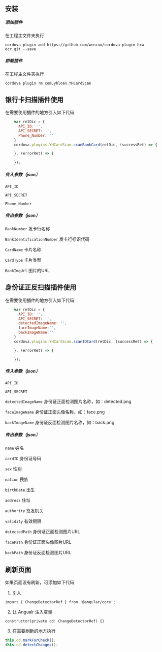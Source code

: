 ## 安装

##### 添加插件

在工程主文件夹执行

`cordova plugin add https://github.com/wencun/cordova-plugin-hxw-ocr.git --save`

##### 卸载插件

在工程主文件夹执行

`cordova plugin rm com.yhloan.YHCardScan`

## 银行卡扫描插件使用

在需要使用插件的地方引入如下代码

```javascript
    var retDic = {
      API_ID: '',
      API_SECRET: '',
      Phone_Number: ''
    }
    cordova.plugins.YHCardScan.scanBankCard(retDic, (successRet) => {

    }, (errorRet) => {
  	
    });
```
##### 传入参数（json）

`API_ID`  

`API_SECRET` 

`Phone_Number`

##### 传出参数（json）

`BankNumber`  发卡行名称

`BankIdentificationNumber`  发卡行标识代码

`CardName`  卡片名称

`CardType`  卡片类型

`BankImgUrl`  图片的URL

## 身份证正反扫描插件使用

在需要使用插件的地方引入如下代码

```javascript
	var retDic = {
      API_ID: '',
      API_SECRET: '',
      detectedImageName: '',
      faceImageName:'',
      backImageName:''
    }
    cordova.plugins.YHCardScan.scanIDCard(retDic, (successRet) => {

    }, (errorRet) => {

    });
```
##### 传入参数（json）

`API_ID` 

`API_SECRET` 

`detectedImageName` 身份证正面检测图片名称，如：detected.png

`faceImageName`  身份证正面头像名称，如：face.png

`backImageName`  身份证反面检测图片名称，如：back.png

##### 传出参数（json）

`name`  姓名

`cardID`  身份证号码

`sex`  性别

`nation`  民族

`birthDate`  出生

`address`  住址

`authority` 签发机关

`validity` 有效期限

`detectedPath`   身份证正面检测图片URL

`facePath`   身份证正面头像图片URL

`backPath`   身份证反面检测图片URL


## 刷新页面

如果页面没有刷新，可添加如下代码

1. 引入

`import { ChangeDetectorRef } from '@angular/core';`

2. 让 Angualr 注入变量

`constructor(private cd: ChangeDetectorRef) {}`

3. 在需要刷新的地方执行

```javascript
this.cd.markForCheck();
this.cd.detectChanges();
```

